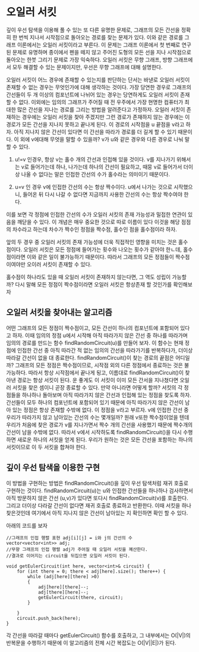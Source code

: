 # 오일러 서킷

깊이 우선 탐색을 이용해 풀 수 있는 또 다른 유명한 문제로, 그래프의 모든 간선을 정확히 한 번씩 지나서 시작점으로 돌아오는 경로를 찾는 문제가 있다.
이와 같은 경로를 그래프 이론에서는 오일러 서킷이라고 부른다. 이 문제는 그래프 이론에서 첫 번째로 연구된 문제로 유명하며 종이에서 펜을 떼지 않고 주어진 도형의 모든 선을 지나 시작점으로 돌아오는 한붓 그리기 문제로 가장 익숙하다. 오일러 서킷은 무향 그래프, 방향 그래프에서 모두 해결할 수 있는 문제이지만, 우선은 무향 그래프에 대해 설명한다.

오일러 서킷이 어느 경우에 존재할 수 있는지를 판단하는 단서는 바낻로 오일러 서킷이 존재할 수 없는 경우는 무엇인가에 대해 생각하는 것이다. 가장 당연한 경우로 그래프의 간선들이 두 개 이상의 컴포넌트에 나뉘어 있는 경우는 당연하게도 오일러 서킷이 존재할 수 없다. 이외에는 임의의 그래프가 주어질 때 전 우주에서 가장 현명한 컴퓨터가 최대한 많은 간선을 지나는 경로를 그리는 방법을 알려준다고 가정하자.
오일러 서킷이 존재하는 경우에는 오일러 서킷을 찾아 주겠지만 그런 경로가 존재하지 않는 경우에는 이 경로가 모든 간선을 지나지 못하고 끝나게 된다. 이 경로의 시작점을 u 끝점을 v라고 하자. 아직 지나지 않은 간선이 있다면 이 간선을 따라가 경로를 더 길게 할 수 있기 때문이다. 이 외에 v에대해 무엇을 말할 수 있을까?
v가 u와 같은 경우와 다른 경우로 나눠 말할 수 있다.

1. u!=v 인경우, 항상 v는 홀수 개의 간선과 인접해 있을 것이다. v를 지나가기 위해서는 v로 들어가는데 하나, 나가는데 하나의 간선이 필요하고, 때뭉 v로 들어가서 더이상 나올 수 없다는 말은 인접한 간선의 수가 홀수라는 의미이기 때문이다.

2. u=v 인 경우 v에 인접한 간선의 수는 항상 짝수이다. u에서 나가는 것으로 시작했으니, 들어온 뒤 다시 나갈 수 없다면 지금까지 사용한 간선의 수는 항상 짝수여야 한다.

이를 보면 각 정점에 인접한 간선의 수가 오일러 서킷의 존재 가능성과 밀접한 연관이 있음을 깨닫을 수 있다. 이 개념은 매우 중요한 것으로 따로 이름이 있다 이것을 해당 점점의 차수라고 하는데 차수가 짝수인 정점을 짝수점, 홀수인 점을 홀수점이라 하자.

앞의 두 경우 중 오일러 서킷의 존재 가능성에 더욱 직접적인 영향을 미치는 것은 홀수 점이다. 오일러 서킷은 모든 정점에 들어가는 횟수와 나오는 횟수가 같아야 한ㄴ데, 홀수점이라면 이와 같은 일이 불가능하기 때문이다.
따라서 그래프의 모든 정점들이 짝수점이여야만 오이러 서킷이 존재할 수 있다.

홀수점이 하나라도 있을 때 오일러 서킷이 존재하지 않는다면, 그 역도 성립이 가능할까? 다시 말해 모든 정점이 짝수점이라면 오일러 서킷은 항상존재 할 것인가를 확인해보자

## 오일러 서킷을 찾아내는 알고리즘

어떤 그래프의 모든 정점이 짝수점이고, 모든 간선이 하나의 컴포넌트에 포함되어 있다고 하자. 이때 임의의 정점 u에서 시작해 아직 따라가지 않은 간선 중 하나를 따라가며 임의의 경로를 만드는 함수 findRandomCircuit(u)를 만들어 보자. 이 함수는 현재 정점에 인접한 간선 중 아직 따라간 적 없는 임의의 간선을 따라가기를 반복하다가, 더이상 따라갈 간선이 없을 대 종료한다.
findRandomCircuit()이 찾는 경로의 끝점은 어디일까? 그래프의 모든 정점은 짝수점이므로, 시작점 외의 다른 정점에서 종료하는 것은 불가능하다.
따라서 항상 시작점에서 끝나게 됭고, 이름대로 findRandomCircuit()이 찾아낸 경로는 항상 서킷이 된다. 운 좋게도 이 서킷이 이미 모든 간서을 지나쳤다면 오일러 서킷을 찾은 셈이니 곧장 종료할 수 있다. 만약 아니라면 어떻게 할까? 서킷의 각 정점들을 하나하나 돌아보며 아직 따라가지 않은 간선과 인접해 있는 정점을 찾도록 하자. 간선들이 모두 하나의 컴포넌트에 포함되어 있기 때문에 아직 따라가지 않은 간선이 남아 있는 정점은 항상 존재할 수밖에 없다. 이 정점을 v라고 부르자.
v에 인접한 간선 중 우리가 따라가지 않고 남아있는 간선의 수는 몇개일까? 원래 v또한 짝수점이었을 텐데 우리가 처음에 찾은 경로가 v를 지나가면서 짝수 개의 간선을 사용했기 때문에 짝수개의 간선이 남을 수밖에 없다. 따라서 v에서 시작하도록 findRandomCircuit()을 다시 수행하면 새로운 하나의 서킷을 얻게 된다. 우리가 원하는 것은 모든 간선을 포함하는 하나의 서킷이므로 이 두 서킷을 합쳐야 한다.

## 깊이 우선 탐색을 이용한 구현

이 방법을 구현하는 방법은 findRandomCircuit()을 깊이 우선 탐색처럼 재귀 호출로 구현하는 것이다. findRandomCircuit(u)는 u와 인접한 간선들을 하나하나 검사하면서 아직 방문하지 않은 간선 (u,v)가 있다면 또다시 findRandomCircuit(v)를 호출한다.
그리고 더이상 다라갈 간선이 없다면 재귀 호출로 종료하고 반환한다. 이때 서킷을 하나 찾은것인데 여기에서 아직 지나지 않은 간선이 남아있는 지 확인하면 확인 할 수 있다.

아래의 코드를 보자

```
//그래프의 인접 행렬 표현 adj[i][j] = i와 j의 간선의 수
vector<vector<int>> adj;
//무향 그래프의 인접 행렬 adj가 주어질 때 오일러 서킷을 꼐산한다.
//결과로 이어지는 circuit을 뒤집으면 오일러 서킷이 된다.

void getEulerCircuit(int here, vector<int>& circuit) {
	for (int there = 0; there < adj[here].size(); there++) {
		while (adj[here][there] >0)
		{
			adj[here][there]--;
			adj[there][here]--;
			getEulerCircuit(there, circuit);
		}
		
	}
	circuit.push_back(here);
}
```
각 간선을 따라갈 때마다 getEulerCircuit() 함수를 호출하고, 그 내부에서는 O(|V|)의 반복문을 수행하기 때문에 이 알고리즘의 전체 시간 복잡도는 O(|V||E|)가 된다.